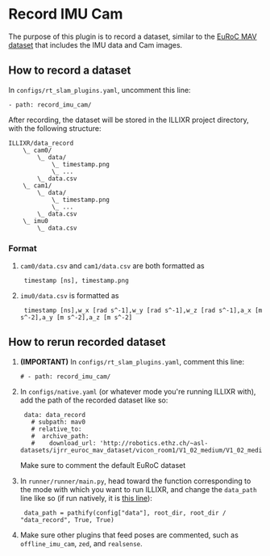 # Record IMU Cam

The purpose of this plugin is to record a dataset, similar to the [EuRoC MAV dataset][1] that includes the IMU data and Cam images.
    

## How to record a dataset

In `configs/rt_slam_plugins.yaml`, uncomment this line:

    - path: record_imu_cam/

After recording, the dataset will be stored in the ILLIXR project directory, with the following structure:

    ILLIXR/data_record
        \_ cam0/
            \_ data/ 
                \_ timestamp.png
                \_ ...
            \_ data.csv
        \_ cam1/
            \_ data/
                \_ timestamp.png
                \_ ...
            \_ data.csv
        \_ imu0
            \_ data.csv

### Format

1. `cam0/data.csv` and `cam1/data.csv` are both formatted as 
   
        timestamp [ns], timestamp.png
2. `imu0/data.csv` is formatted as 
    
        timestamp [ns],w_x [rad s^-1],w_y [rad s^-1],w_z [rad s^-1],a_x [m s^-2],a_y [m s^-2],a_z [m s^-2]

## How to rerun recorded dataset

1. **(IMPORTANT)** In `configs/rt_slam_plugins.yaml`, comment this line: 

       # - path: record_imu_cam/  

2. In `configs/native.yaml` (or whatever mode you're running ILLIXR with), add the path of the recorded dataset like so:

        data: data_record
          # subpath: mav0
          # relative_to:
          #  archive_path:
          #    download_url: 'http://robotics.ethz.ch/~asl-datasets/ijrr_euroc_mav_dataset/vicon_room1/V1_02_medium/V1_02_medium.zip'

    Make sure to comment the default EuRoC dataset

3. In `runner/runner/main.py`, head toward the function corresponding to the mode with which you want to run ILLIXR, and change the `data_path` line like so (if run natively, it is [this line][2]):

        data_path = pathify(config["data"], root_dir, root_dir / "data_record", True, True)

4. Make sure other plugins that feed poses are commented, such as `offline_imu_cam`, `zed`, and `realsense`.

[//]: # (- External -)

[1]:    https://projects.asl.ethz.ch/datasets/doku.php?id=kmavvisualinertialdatasets
[2]:    https://github.com/ILLIXR/ILLIXR/blob/21832a1dbf132fa61718ba86bd87ca6130301517/runner/runner/main.py#L95
